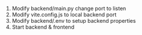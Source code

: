 1. Modify backend/main.py change port to listen
2. Modify vite.config.js to local backend port
3. Modify backend/.env to setup backend properties
4. Start backend & frontend